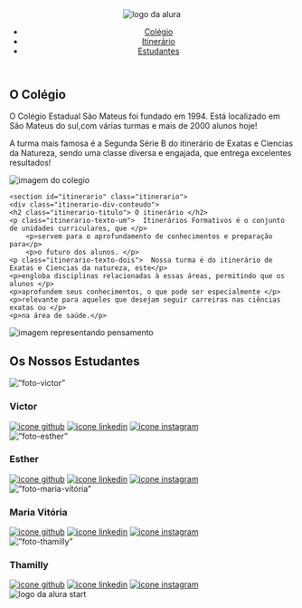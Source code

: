 <!DOCTYPE html>
<html lang="en">
<head>
    <meta charset="UTF-8">
    <meta name="viewport" content="width=device-width, initial-scale=1.0">
    <title>Document</title>
    <link rel="stylesheet" href="style.css">
    <link rel="preconnect" href="https://fonts.googleapis.com">
    <link rel="preconnect" href="https://fonts.gstatic.com" crossorigin>
    <link href="https://fonts.googleapis.com/css2?family=Julius+Sans+One&display=swap" rel="stylesheet">
</head>
<body>
    <header class="cabecalho">
       <img class="cabecalho-imagem" src="alurastart logo.png" alt="logo da alura">
        <ul class="cabecalho-lista">
            <li class="cabecalho-lista-item"><a href="#Colégio"> Colégio</a></li>
            <li class="cabecalho-lista-item"><a href="#itinerario"> Itinerário </a></li>
            <li class="cabecalho-lista-item"><a href="#Estudantes"> Estudantes </a></li>
        </ul>
    </header>
    <section id="Colégio" class="Colégio">
        <div class="escola-div-conteudo">
        <h2 class="Colégio-titulo"> O Colégio </h2>
        <p class="escola-texto-um">  O Colégio Estadual São Mateus foi fundado em 1994. Está localizado em São Mateus do sul,com várias turmas e mais de 2000 alunos hoje! </p>
        <p class="escola-texto-dois"> A turma mais famosa é a Segunda Série B do itinerário de Exatas e Ciencias da Natureza, sendo uma classe diversa e engajada, que entrega excelentes resultados!</p>
    </div>
    <img class="colegio-imagem" src="colegio-sao-mateus-2.jpg.webp" alt="imagem do colegio">
    </section>

    <section id="itinerario" class="itinerario">
    <div class="itinerario-div-conteudo">
    <h2 class="itinerario-titulo"> O itinerário </h2>
    <p class="itinerario-texto-um">  Itinerários Formativos é o conjunto de unidades curriculares, que </p>
        <p>servem para o aprofundamento de conhecimentos e preparação para</p> 
        <p>o futuro dos alunos. </p>
    <p class="itinerario-texto-dois">  Nossa turma é do itinerário de Exatas e Ciencias da natureza, este</p>
    <p>engloba disciplinas relacionadas à essas áreas, permitindo que os alunos </p>
    <p>aprofundem seus conhecimentos, o que pode ser especialmente </p>
    <p>relevante para aqueles que desejam seguir carreiras nas ciências exatas ou </p>
    <p>na área de saúde.</p>
</div>
<img class="itinerario-imagem" src="itinerario-imagem.png" alt="imagem representando pensamento">
</section>

<section id="Estudantes" class="Estudantes">
    <h2 class="estudantes-titulo"> Os Nossos Estudantes </h2>
    <div class="estudantes-todos">
        <span></span>
    <div class="estudantes-div-conteudo">
    <img class=”estudante-imagem” src="victor.jpg" alt=”foto-victor”>
    <h3 class=”estudante-nome”>Victor</h3>
   <a href=""><img class="estudante-icone" src="github.png" alt="icone github"></a>
   <a href=""><img class="estudante-icone" src="linkedin.png" alt="icone linkedin"></a>
   <a href=""><img class="estudante-icone" src="instagram png.png" alt="icone instagram"></a>
    </div>


<div class="estudantes-div-conteudo">
    <img class=”estudante-foto” src="esther-foto.png" alt=”foto-esther”>
    <h3 class=”estudante-nome”>Esther</h3>
    <a href=""><img class="estudante-icone" src="github.png" alt="icone github"></a>
    <a href=""><img class="estudante-icone" src="linkedin.png" alt="icone linkedin"></a>
    <a href=""><img class="estudante-icone" src="instagram png.png" alt="icone instagram"></a>
</div>

<div class="estudantes-div-conteudo">
    <img class=”estudante-foto” src="mavi.png" alt=”foto-maria-vitória”>
    <h3 class=”estudante-nome”>Maria Vitória</h3>
    <a href=""><img class="estudante-icone" src="github.png" alt="icone github"></a>
    <a href=""><img class="estudante-icone" src="linkedin.png" alt="icone linkedin"></a>
    <a href=""><img class="estudante-icone" src="instagram png.png" alt="icone instagram"></a>
</div>

<div class="estudantes-div-conteudo">
    <img class=”estudante-foto” src="thamilly.png" alt=”foto-thamilly”>
    <h3 class=”estudante-nome”>Thamilly</h3>
    <a href=""><img class="estudante-icone" src="github.png" alt="icone github"></a>
    <a href=""><img class="estudante-icone" src="linkedin.png" alt="icone linkedin"></a>
    <a href=""><img class="estudante-icone" src="instagram png.png" alt="icone instagram"></a>
</div>

</div>
</section>

</body>
<footer class="rodape">
    <img class="rodape-imagem" src="alurastart logo.png" alt="logo da alura start">
   </footer>
   
</html>
